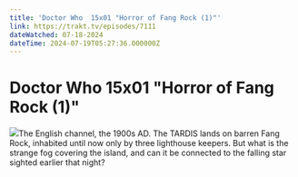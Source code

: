 ```yaml
---
title: 'Doctor Who  15x01 "Horror of Fang Rock (1)"' 
link: https://trakt.tv/episodes/7111
dateWatched: 07-18-2024
dateTime: 2024-07-19T05:27:36.000000Z
---
```

# Doctor Who  15x01 "Horror of Fang Rock (1)"

![](https://walter.trakt.tv/images/episodes/000/007/111/screenshots/thumb/1464cafd90.jpg)The English channel, the 1900s AD. The TARDIS lands on barren Fang Rock, inhabited until now only by three lighthouse keepers. But what is the strange fog covering the island, and can it be connected to the falling star sighted earlier that night?
